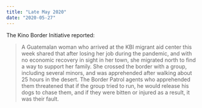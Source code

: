 ```yaml
---
title: "Late May 2020"
date: "2020-05-27"
---
```


The Kino Border Initiative reported:

> A Guatemalan woman who arrived at the KBI migrant aid center this week shared that after losing her job during the pandemic, and with no economic recovery in sight in her town, she migrated north to find a way to support her family. She crossed the border with a group, including several minors, and was apprehended after walking about 25 hours in the desert. The Border Patrol agents who apprehended them threatened that if the group tried to run, he would release his dogs to chase them, and if they were bitten or injured as a result, it was their fault.
